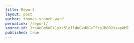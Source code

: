 ```yaml
---
title: Report
layout: post
author: thomas.vranch-ward
permalink: /report/
source-id: 1rs4eCm6oBY1yXe5lqfldWGvd8GeTftpJb002ssxpWME
published: true
---
```


